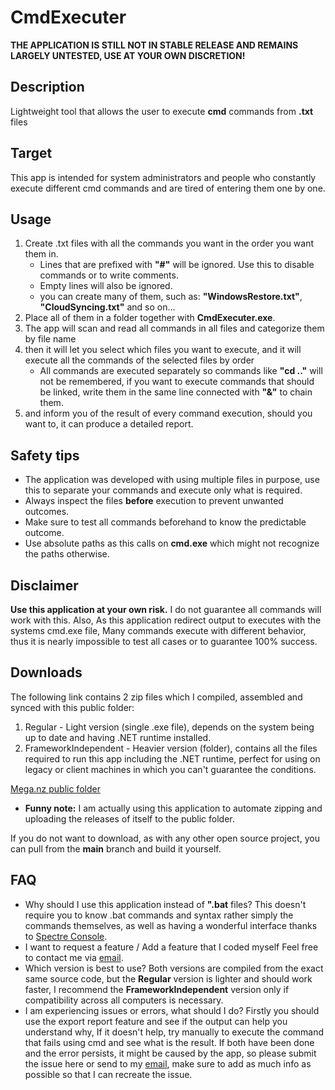 # CmdExecuter

**THE APPLICATION IS STILL NOT IN STABLE RELEASE AND REMAINS LARGELY UNTESTED, USE AT YOUR OWN DISCRETION!**

## Description

Lightweight tool that allows the user to execute **cmd** commands from **.txt** files

## Target

This app is intended for system administrators and people who constantly execute different cmd commands and are tired of entering them one by one.

## Usage

1. Create .txt files with all the commands you want in the order you want them in.
    - Lines that are prefixed with **"\#"** will be ignored. Use this to disable commands or to write comments.
    - Empty lines will also be ignored.
    - you can create many of them, such as: **"WindowsRestore.txt"**, **"CloudSyncing.txt"** and so on...
2. Place all of them in a folder together with **CmdExecuter.exe**.
3. The app will scan and read all commands in all files and categorize them by file name
4. then it will let you select which files you want to execute, and it will execute all the commands of the selected files by order
    - All commands are executed separately so commands like **"cd .."** will not be remembered, if you want to execute commands that should be linked, write them in the same line connected with **"&"** to chain them.
5. and inform you of the result of every command execution, should you want to, it can produce a detailed report.

## Safety tips

- The application was developed with using multiple files in purpose, use this to separate your commands and execute only what is required.
- Always inspect the files **before** execution to prevent unwanted outcomes.
- Make sure to test all commands beforehand to know the predictable outcome.
- Use absolute paths as this calls on **cmd.exe** which might not recognize the paths otherwise.

## Disclaimer

**Use this application at your own risk.** I do not guarantee all commands will work with this. Also, As this application redirect output to executes with the systems cmd.exe file, Many commands execute with different behavior, thus it is nearly impossible to test all cases or to guarantee 100% success.

## Downloads

The following link contains 2 zip files which I compiled, assembled and synced with this public folder:

1. Regular - Light version (single .exe file), depends on the system being up to date and having .NET runtime installed.
2. FrameworkIndependent - Heavier version (folder), contains all the files required to run this app including the .NET runtime, perfect for using on legacy or client machines in which you can't guarantee the conditions.

[Mega.nz public folder](https://mega.nz/folder/prYATJLK#CXktCXklP7xn00u-M3VDwg)

- **Funny note:** I am actually using this application to automate zipping and uploading the releases of itself to the public folder.

If you do not want to download, as with any other open source project, you can pull from the **main** branch and build it yourself.

## FAQ

- Why should I use this application instead of **".bat** files?
This doesn't require you to know .bat commands and syntax rather simply the commands themselves, as well as having a wonderful interface thanks to [Spectre Console](https://spectreconsole.net/).
- I want to request a feature / Add a feature that I coded myself
Feel free to contact me via [email](dusrdev@gmail.com).
- Which version is best to use?
Both versions are compiled from the exact same source code, but the **Regular** version is lighter and should work faster, I recommend the **FrameworkIndependent** version only if compatibility across all computers is necessary.
- I am experiencing issues or errors, what should I do?
Firstly you should use the export report feature and see if the output can help you understand why, If it doesn't help, try manually to execute the command that fails using cmd and see what is the result. If both have been done and the error persists, it might be caused by the app, so please submit the issue here or send to my [email](dusrdev@gmail.com), make sure to add as much info as possible so that I can recreate the issue.
